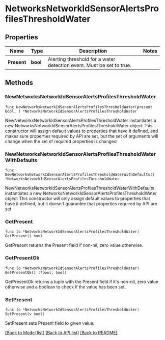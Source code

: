 # NetworksNetworkIdSensorAlertsProfilesThresholdWater

## Properties

Name | Type | Description | Notes
------------ | ------------- | ------------- | -------------
**Present** | **bool** | Alerting threshold for a water detection event. Must be set to true. | 

## Methods

### NewNetworksNetworkIdSensorAlertsProfilesThresholdWater

`func NewNetworksNetworkIdSensorAlertsProfilesThresholdWater(present bool, ) *NetworksNetworkIdSensorAlertsProfilesThresholdWater`

NewNetworksNetworkIdSensorAlertsProfilesThresholdWater instantiates a new NetworksNetworkIdSensorAlertsProfilesThresholdWater object
This constructor will assign default values to properties that have it defined,
and makes sure properties required by API are set, but the set of arguments
will change when the set of required properties is changed

### NewNetworksNetworkIdSensorAlertsProfilesThresholdWaterWithDefaults

`func NewNetworksNetworkIdSensorAlertsProfilesThresholdWaterWithDefaults() *NetworksNetworkIdSensorAlertsProfilesThresholdWater`

NewNetworksNetworkIdSensorAlertsProfilesThresholdWaterWithDefaults instantiates a new NetworksNetworkIdSensorAlertsProfilesThresholdWater object
This constructor will only assign default values to properties that have it defined,
but it doesn't guarantee that properties required by API are set

### GetPresent

`func (o *NetworksNetworkIdSensorAlertsProfilesThresholdWater) GetPresent() bool`

GetPresent returns the Present field if non-nil, zero value otherwise.

### GetPresentOk

`func (o *NetworksNetworkIdSensorAlertsProfilesThresholdWater) GetPresentOk() (*bool, bool)`

GetPresentOk returns a tuple with the Present field if it's non-nil, zero value otherwise
and a boolean to check if the value has been set.

### SetPresent

`func (o *NetworksNetworkIdSensorAlertsProfilesThresholdWater) SetPresent(v bool)`

SetPresent sets Present field to given value.



[[Back to Model list]](../README.md#documentation-for-models) [[Back to API list]](../README.md#documentation-for-api-endpoints) [[Back to README]](../README.md)


